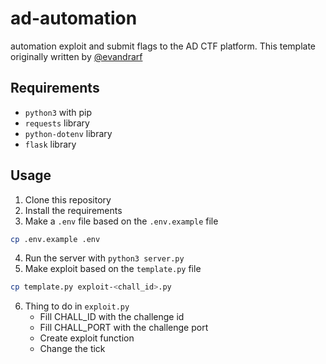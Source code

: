 # ad-automation

automation exploit and submit flags to the AD CTF platform.
This template originally written by [@evandrarf](https://github.com/evandrarf)

## Requirements 
- `python3` with pip
- `requests` library
- `python-dotenv` library
- `flask` library

## Usage

1. Clone this repository
2. Install the requirements
3. Make a `.env` file based on the `.env.example` file
```bash
cp .env.example .env
``` 
4. Run the server with `python3 server.py`
5. Make exploit based on the `template.py` file
```bash
cp template.py exploit-<chall_id>.py
```
6. Thing to do in `exploit.py`
   - Fill CHALL_ID with the challenge id
   - Fill CHALL_PORT with the challenge port
   - Create exploit function
   - Change the tick
